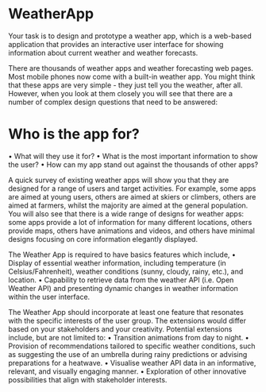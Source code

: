 # WeatherApp
Your task is to design and prototype a weather app, which is a web-based application that provides an interactive user interface for showing information about current weather and weather forecasts.

There are thousands of weather apps and weather forecasting web pages. Most mobile phones now come with a built-in weather app. You might think that these apps are very simple - they just tell you the weather, after all. However, when you look at them closely you will see that there are a number of complex design questions that need to be answered:

 # Who is the app for?
  • What will they use it for?
  • What is the most important information to show the user?
  • How can my app stand out against the thousands of other apps?
  
A quick survey of existing weather apps will show you that they are designed for a range of users and target activities. For example, some apps are aimed at young users, others are aimed at skiers or climbers, others are aimed at farmers, whilst the majority are aimed at the general population. You will also see that there is a wide range of designs for weather apps: some apps provide a lot of information for many different locations, others provide maps, others have animations and videos, and others have minimal designs focusing on core information elegantly displayed.

The Weather App is required to have basics features which include,
  • Display of essential weather information, including temperature (in Celsius/Fahrenheit), weather conditions (sunny, cloudy, rainy, etc.), and location.
  • Capability to retrieve data from the weather API (i.e. Open Weather API) and presenting dynamic changes in weather information within the user interface.
  
The Weather App should incorporate at least one feature that resonates with the specific interests of the user group. The extensions would differ based on your stakeholders and your creativity. Potential extensions include, but are not limited to:
  • Transition animations from day to night.
  • Provision of recommendations tailored to specific weather conditions, such as suggesting the use of an umbrella during rainy predictions or advising preparations for a heatwave.
  • Visualise weather API data in an informative, relevant, and visually engaging manner.
  • Exploration of other innovative possibilities that align with stakeholder interests.
